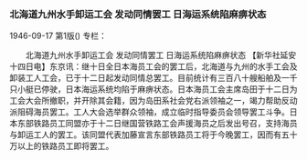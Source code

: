 ### 北海道九州水手卸运工会  发动同情罢工  日海运系统陷麻痹状态

1946-09-17
第1版()
专栏：

　　北海道九州水手卸运工会
    发动同情罢工
    日海运系统陷麻痹状态
    【新华社延安十四日电】东京讯：继十日全日本海员工会的罢工后，北海道与九州的水手工会及卸装工人工会，已于十二日起发动同情总罢工。目前统计有三百八十艘船舶及一千只小艇已停驶，日本海运系统均陷于麻痹状态。日本海员工会主席岛田于十二日为工会大会所撤职，并开除其会籍，因为岛田系社会党右派领袖之一，竭力帮助反动派阻碍海员罢工。工人大会选举群众领袖，成立临时指导委员会领导罢工斗争。日本东部铁路员工同盟亦于十二日继国营铁路工会声援海员之后发出号召，支持海员与卸运工人的罢工。该同盟代表加藤宣言东部铁路员工将于今晚罢工，因而有五十万以上的铁路员工即将罢工。
